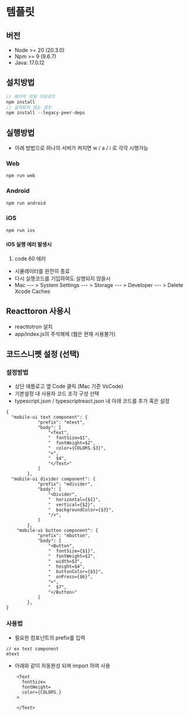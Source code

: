 # 템플릿

## 버전

- Node >= 20 (20.3.0)
- Npm >= 9 (9.6.7)
- Java: 17.0.12

## 설치방법

```javascript
// 패키지 파일 다운로드
npm install
// 설치되지 않는 경우
npm install --legacy-peer-deps
```

## 실행방법

- 아래 방법으로 하나의 서버가 켜지면 w / a / i 로 각각 시행가능

### Web

```javascript
npm run web
```

### Android

```javascript
npm run android
```

### iOS

```javascript
npm run ios

```

#### iOS 실행 에러 발생시

1. code 60 에러

- 시뮬레이터를 완전히 종료
- 다시 실행코드를 기입하여도 실행되지 않을시
- Mac --- > System Settings --- > Storage --- > Developer --- > Delete Xcode Caches

## Reacttoron 사용시

- reacttotron 설치
- app/index.js의 주석해제 (웹은 현재 사용불가)

## 코드스니펫 설정 (선택)

### 설정방법

- 상단 애플로고 옆 Code 클릭 (Mac 기준 VsCode)
- 기본설정 내 사용자 코드 조각 구성 선택
- typescript.json / typescriptreact.json 내 아래 코드를 추가 혹은 설정

```
{
  "mobile-ui text component": {
			"prefix": "mtext",
			"body": [
				"<Text",
				"  fontSize=$1",
				"  fontWeight=$2",
				"  color={COLORS.$3}",
				">",
				"  $4",
				"</Text>"
			]
		},
  "mobile-ui divider component": {
			"prefix": "mdivider",
			"body": [
				"<Divider",
				"  horizontal={$1}",
				"  vertical={$2}",
				"  backgroundColor={$3}",
				"/>",
			]
		},
	"mobile-ui button component": {
			"prefix": "mbutton",
			"body": [
				"<Button",
				"  fontSize={$1}",
				"  fontWeight=$2",
				"  width=$3",
				"  height=$4",
				"  buttonColor={$5}",
				"  onPress={$6}",
				">",
				"  $7",
				"</Button>"
			]
		},
}
```

### 사용법

- 필요한 컴포넌트의 prefix를 입력

```
// ex text component
mtext
```

- 아래와 같이 자동완성 되며 import 하여 사용

```
    <Text
      fontSize=
      fontWeight=
      color={COLORS.}
    >

    </Text>

```
